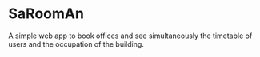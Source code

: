# SaRoomAn
A simple web app to book offices and see simultaneously the timetable of users and the occupation of the building.
